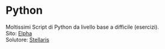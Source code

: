 # Python

Moltissimi Script di Python da livello base a difficile (esercizi).   
Sito: [Elpha](https://www.elpha.org/m4_python/)   
Solutore: [Stellaris](https://github.com/StellarisLD)    
